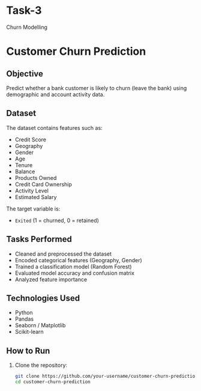 # Task-3
Churn Modelling

# Customer Churn Prediction

## Objective

Predict whether a bank customer is likely to churn (leave the bank) using demographic and account activity data.

## Dataset

The dataset contains features such as:
- Credit Score
- Geography
- Gender
- Age
- Tenure
- Balance
- Products Owned
- Credit Card Ownership
- Activity Level
- Estimated Salary

The target variable is:
- `Exited` (1 = churned, 0 = retained)

## Tasks Performed

- Cleaned and preprocessed the dataset
- Encoded categorical features (Geography, Gender)
- Trained a classification model (Random Forest)
- Evaluated model accuracy and confusion matrix
- Analyzed feature importance

## Technologies Used

- Python
- Pandas
- Seaborn / Matplotlib
- Scikit-learn

## How to Run

1. Clone the repository:
   ```bash
   git clone https://github.com/your-username/customer-churn-prediction.git
   cd customer-churn-prediction

